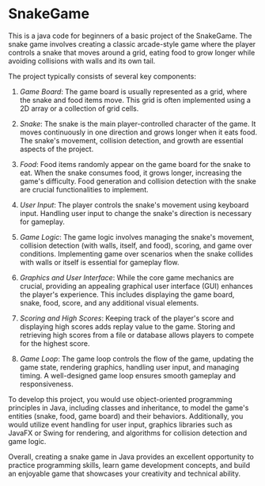 # SnakeGame
This is a java code for beginners of a basic project of the SnakeGame.
The snake game involves creating a classic arcade-style game where the player controls a snake that moves around a grid, eating food to grow longer while avoiding collisions with walls and its own tail. 

The project typically consists of several key components:

1. *Game Board*: The game board is usually represented as a grid, where the snake and food items move. This grid is often implemented using a 2D array or a collection of grid cells.

2. *Snake*: The snake is the main player-controlled character of the game. It moves continuously in one direction and grows longer when it eats food. The snake's movement, collision detection, and growth are essential aspects of the project.

3. *Food*: Food items randomly appear on the game board for the snake to eat. When the snake consumes food, it grows longer, increasing the game's difficulty. Food generation and collision detection with the snake are crucial functionalities to implement.

4. *User Input*: The player controls the snake's movement using keyboard input. Handling user input to change the snake's direction is necessary for gameplay.

5. *Game Logic*: The game logic involves managing the snake's movement, collision detection (with walls, itself, and food), scoring, and game over conditions. Implementing game over scenarios when the snake collides with walls or itself is essential for gameplay flow.

6. *Graphics and User Interface*: While the core game mechanics are crucial, providing an appealing graphical user interface (GUI) enhances the player's experience. This includes displaying the game board, snake, food, score, and any additional visual elements.

7. *Scoring and High Scores*: Keeping track of the player's score and displaying high scores adds replay value to the game. Storing and retrieving high scores from a file or database allows players to compete for the highest score.

8. *Game Loop*: The game loop controls the flow of the game, updating the game state, rendering graphics, handling user input, and managing timing. A well-designed game loop ensures smooth gameplay and responsiveness.

To develop this project, you would use object-oriented programming principles in Java, including classes and inheritance, to model the game's entities (snake, food, game board) and their behaviors. Additionally, you would utilize event handling for user input, graphics libraries such as JavaFX or Swing for rendering, and algorithms for collision detection and game logic.

Overall, creating a snake game in Java provides an excellent opportunity to practice programming skills, learn game development concepts, and build an enjoyable game that showcases your creativity and technical ability.
